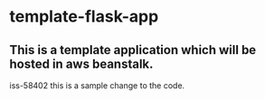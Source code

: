 # template-flask-app

## This is a template application which will be hosted in aws beanstalk. 
iss-58402
this is a sample change to the code.
